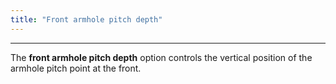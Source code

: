 ```yaml
---
title: "Front armhole pitch depth"
---
```


***

The **front armhole pitch depth** option controls the vertical position of the armhole pitch point at the front.




